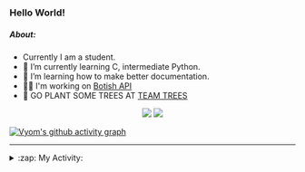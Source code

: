 ### Hello World!

##### About:
- Currently I am a student.
- 🌱 I’m currently learning C, intermediate Python.
- 🌱 I’m learning how to make better documentation.
- 👨‍💻 I'm working on [Botish API](https://github.com/Vyvy-vi/api)
- 🌱 GO PLANT SOME TREES AT [TEAM TREES](https://teamtrees.org/)

<p align="center">
  <a href="https://twitter.com/Vyvy_viM"><img target="_blank" src="https://img.shields.io/badge/twitter%20@Vyvy_viM-0D95E8?style=for-the-badge&logo=twitter&logoColor=white"/></a> 
  <a href="https://vyvy-vi.github.io/portfolio"><img target="_blank" src="https://img.shields.io/badge/-I_love_open_source-green?style=for-the-badge&logo=github&logoColor=black"/></a> 
</p>

[![Vyom's github activity graph](https://activity-graph.herokuapp.com/graph?username=Vyvy-vi)](https://github.com/ashutosh00710/github-readme-activity-graph)

---
<details>
  <summary>:zap: My Activity:</summary>
  
<!--START_SECTION:waka-->
![Code Time](http://img.shields.io/badge/Code%20Time-648%20hrs%2014%20mins-blue)

**I'm a Night 🦉** 

```text
🌞 Morning    44 commits     ██░░░░░░░░░░░░░░░░░░░░░░░   8.38% 
🌆 Daytime    126 commits    ██████░░░░░░░░░░░░░░░░░░░   24.0% 
🌃 Evening    162 commits    ███████░░░░░░░░░░░░░░░░░░   30.86% 
🌙 Night      193 commits    █████████░░░░░░░░░░░░░░░░   36.76%

```
📅 **I'm Most Productive on Sunday** 

```text
Monday       50 commits     ██░░░░░░░░░░░░░░░░░░░░░░░   9.52% 
Tuesday      86 commits     ████░░░░░░░░░░░░░░░░░░░░░   16.38% 
Wednesday    72 commits     ███░░░░░░░░░░░░░░░░░░░░░░   13.71% 
Thursday     67 commits     ███░░░░░░░░░░░░░░░░░░░░░░   12.76% 
Friday       61 commits     ███░░░░░░░░░░░░░░░░░░░░░░   11.62% 
Saturday     56 commits     ██░░░░░░░░░░░░░░░░░░░░░░░   10.67% 
Sunday       133 commits    ██████░░░░░░░░░░░░░░░░░░░   25.33%

```


📊 **This Week I Spent My Time On** 

```text
🔥 Editors: 
VS Code                  14 hrs 32 mins      ████████████████░░░░░░░░░   63.59% 
Vim                      8 hrs 19 mins       █████████░░░░░░░░░░░░░░░░   36.41%

🐱‍💻 Projects: 
praise_backend_js        12 hrs 31 mins      █████████████░░░░░░░░░░░░   54.72% 
Unknown Project          6 hrs 36 mins       ███████░░░░░░░░░░░░░░░░░░   28.87% 
file-utils               3 hrs 24 mins       ███░░░░░░░░░░░░░░░░░░░░░░   14.88% 
discord-bot              17 mins             ░░░░░░░░░░░░░░░░░░░░░░░░░   1.3% 
onboarding-bot           3 mins              ░░░░░░░░░░░░░░░░░░░░░░░░░   0.23%

```


 Last Updated on 06/03/2022 08:04:43 UTC
<!--END_SECTION:waka-->
</details>
